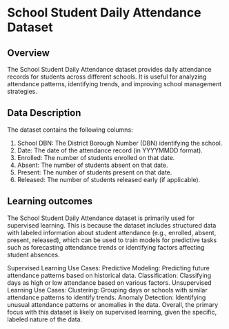 # School Student Daily Attendance Dataset
## Overview
The School Student Daily Attendance dataset provides daily attendance records for students across different schools. It is useful for analyzing attendance patterns, identifying trends, and improving school management strategies.

## Data Description
The dataset contains the following columns:

1. School DBN: The District Borough Number (DBN) identifying the school.
2. Date: The date of the attendance record (in YYYYMMDD format).
3. Enrolled: The number of students enrolled on that date.
4. Absent: The number of students absent on that date.
5. Present: The number of students present on that date.
6. Released: The number of students released early (if applicable).

## Learning outcomes
The School Student Daily Attendance dataset is primarily used for supervised learning. This is because the dataset includes 
structured data with labeled information about student attendance (e.g., enrolled, absent, present, released), which can be used to train models for predictive 
tasks such as forecasting attendance trends or identifying factors affecting student absences.

Supervised Learning Use Cases:
Predictive Modeling: Predicting future attendance patterns based on historical data.
Classification: Classifying days as high or low attendance based on various factors.
Unsupervised Learning Use Cases:
Clustering: Grouping days or schools with similar attendance patterns to identify trends.
Anomaly Detection: Identifying unusual attendance patterns or anomalies in the data.
Overall, the primary focus with this dataset is likely on supervised learning, given the specific, labeled nature of the data.

